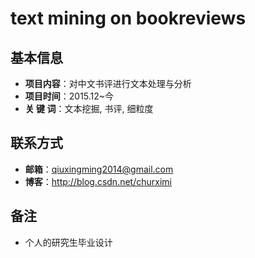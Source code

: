 # text mining on bookreviews

## 基本信息
- **项目内容**：对中文书评进行文本处理与分析
- **项目时间**：2015.12~今
- **关 键 词**：文本挖掘, 书评, 细粒度


## 联系方式
- **邮箱**：qiuxingming2014@gmail.com
- **博客**：http://blog.csdn.net/churximi

## 备注
- 个人的研究生毕业设计
